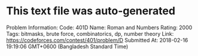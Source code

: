 # This text file was auto-generated

Problem Information:
Code: 401D
Name: Roman and Numbers
Rating: 2000
Tags: bitmasks, brute force, combinatorics, dp, number theory
Link: https://codeforces.com/contest/401/problem/D
Submitted At: 2018-02-16 19:19:06 GMT+0600 (Bangladesh Standard Time)